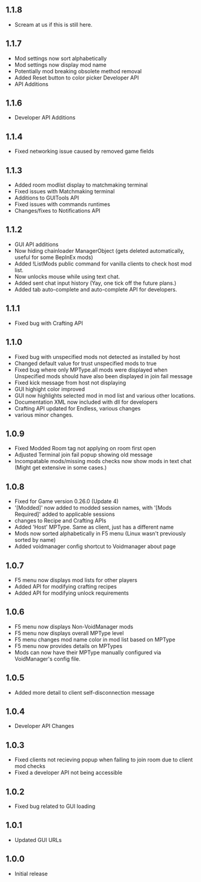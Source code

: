 ## 1.1.8
- Scream at us if this is still here.

## 1.1.7
- Mod settings now sort alphabetically
- Mod settings now display mod name
- Potentially mod breaking obsolete method removal
- Added Reset button to color picker Developer API
- API Additions

## 1.1.6
- Developer API Additions

## 1.1.4
- Fixed networking issue caused by removed game fields

## 1.1.3
- Added room modlist display to matchmaking terminal
- Fixed issues with Matchmaking terminal
- Additions to GUITools API
- Fixed issues with commands runtimes
- Changes/fixes to Notifications API

## 1.1.2
- GUI API additions
- Now hiding chainloader ManagerObject (gets deleted automatically, useful for some BepInEx mods)
- Added !ListMods public command for vanilla clients to check host mod list.
- Now unlocks mouse while using text chat.
- Added sent chat input history (Yay, one tick off the future plans.)
- Added tab auto-complete and auto-complete API for developers.

## 1.1.1
- Fixed bug with Crafting API

## 1.1.0
- Fixed bug with unspecified mods not detected as installed by host
- Changed default value for trust unspecified mods to true
- Fixed bug where only MPType.all mods were displayed when Unspecified mods should have also been displayed in join fail message
- Fixed kick message from host not displaying
- GUI highight color improved
- GUI now highlights selected mod in mod list and various other locations.
- Documentation XML now included with dll for developers
- Crafting API updated for Endless, various changes
- various minor changes.

## 1.0.9
- Fixed Modded Room tag not applying on room first open
- Adjusted Terminal join fail popup showing old message
- Incompatable mods/missing mods checks now show mods in text chat (Might get extensive in some cases.)

## 1.0.8
- Fixed for Game version 0.26.0 (Update 4)
- '[Modded]' now added to modded session names, with '[Mods Required]' added to applicable sessions
- changes to Recipe and Crafting APIs
- Added 'Host' MPType. Same as client, just has a different name
- Mods now sorted alphabetically in F5 menu (Linux wasn't previously sorted by name)
- Added voidmanager config shortcut to Voidmanager about page

## 1.0.7
- F5 menu now displays mod lists for other players
- Added API for modifying crafting recipes
- Added API for modifying unlock requirements

## 1.0.6
- F5 menu now displays Non-VoidManager mods
- F5 menu now displays overall MPType level
- F5 menu changes mod name color in mod list based on MPType
- F5 menu now provides details on MPTypes
- Mods can now have their MPType manually configured via VoidManager's config file.

## 1.0.5
- Added more detail to client self-disconnection message

## 1.0.4
- Developer API Changes

## 1.0.3
- Fixed clients not recieving popup when failing to join room due to client mod checks
- Fixed a developer API not being accessible

## 1.0.2
- Fixed bug related to GUI loading

## 1.0.1
- Updated GUI URLs

## 1.0.0
- Initial release